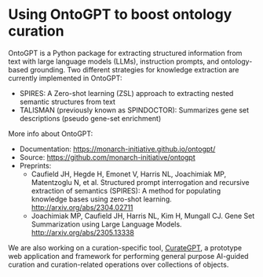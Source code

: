 # Using OntoGPT to boost ontology curation

OntoGPT is a Python package for extracting structured information from text with large language models (LLMs), instruction prompts, and ontology-based grounding.
Two different strategies for knowledge extraction are currently implemented in OntoGPT:
- SPIRES: A Zero-shot learning (ZSL) approach to extracting nested semantic structures from text
- TALISMAN (previously known as SPINDOCTOR): Summarizes gene set descriptions (pseudo gene-set enrichment)

More info about OntoGPT:
- Documentation: <https://monarch-initiative.github.io/ontogpt/>
- Source: <https://github.com/monarch-initiative/ontogpt>
- Preprints:
  - Caufield JH, Hegde H, Emonet V, Harris NL, Joachimiak MP, Matentzoglu N, et al. Structured prompt interrogation and recursive extraction of semantics (SPIRES): A method for populating knowledge bases using zero-shot learning. <http://arxiv.org/abs/2304.02711>
  - Joachimiak MP, Caufield JH, Harris NL, Kim H, Mungall CJ. Gene Set Summarization using Large Language Models. <http://arxiv.org/abs/2305.13338>

We are also working on a curation-specific tool, [CurateGPT](https://github.com/monarch-initiative/curate-gpt),
a prototype web application and framework for performing general purpose AI-guided curation and curation-related operations over collections of objects.

